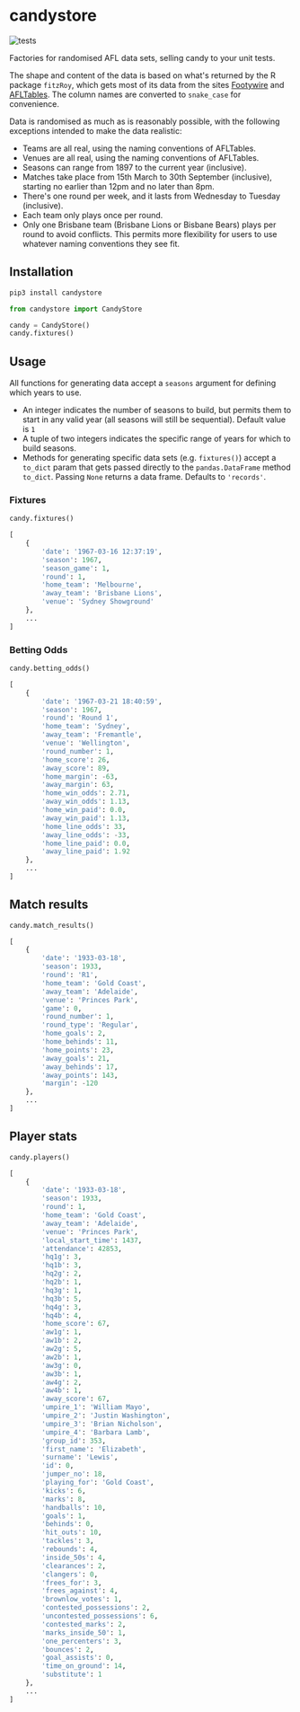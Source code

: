 # candystore

![tests](https://github.com/tipresias/candystore/workflows/tests/badge.svg)

Factories for randomised AFL data sets, selling candy to your unit tests.

The shape and content of the data is based on what's returned by the R package `fitzRoy`, which gets most of its data from the sites [Footywire](https://www.footywire.com/) and [AFLTables](https://afltables.com/afl/afl_index.html). The column names are converted to `snake_case` for convenience.

Data is randomised as much as is reasonably possible, with the following exceptions intended to make the data realistic:

- Teams are all real, using the naming conventions of AFLTables.
- Venues are all real, using the naming conventions of AFLTables.
- Seasons can range from 1897 to the current year (inclusive).
- Matches take place from 15th March to 30th September (inclusive), starting no earlier than 12pm and no later than 8pm.
- There's one round per week, and it lasts from Wednesday to Tuesday (inclusive).
- Each team only plays once per round.
- Only one Brisbane team (Brisbane Lions or Bisbane Bears) plays per round to avoid conflicts. This permits more flexibility for users to use whatever naming conventions they see fit.

## Installation

```bash
pip3 install candystore
```

```python
from candystore import CandyStore

candy = CandyStore()
candy.fixtures()
```

## Usage

All functions for generating data accept a `seasons` argument for defining which years to use.

- An integer indicates the number of seasons to build, but permits them to start in any valid year (all seasons will still be sequential). Default value is `1`
- A tuple of two integers indicates the specific range of years for which to build seasons.
- Methods for generating specific data sets (e.g. `fixtures()`) accept a `to_dict` param that gets passed directly to the `pandas.DataFrame` method `to_dict`. Passing `None` returns a data frame. Defaults to `'records'`.

### Fixtures

```python
candy.fixtures()

[
    {
        'date': '1967-03-16 12:37:19',
        'season': 1967,
        'season_game': 1,
        'round': 1,
        'home_team': 'Melbourne',
        'away_team': 'Brisbane Lions',
        'venue': 'Sydney Showground'
    },
    ...
]
```

### Betting Odds

```python
candy.betting_odds()

[
    {
        'date': '1967-03-21 18:40:59',
        'season': 1967,
        'round': 'Round 1',
        'home_team': 'Sydney',
        'away_team': 'Fremantle',
        'venue': 'Wellington',
        'round_number': 1,
        'home_score': 26,
        'away_score': 89,
        'home_margin': -63,
        'away_margin': 63,
        'home_win_odds': 2.71,
        'away_win_odds': 1.13,
        'home_win_paid': 0.0,
        'away_win_paid': 1.13,
        'home_line_odds': 33,
        'away_line_odds': -33,
        'home_line_paid': 0.0,
        'away_line_paid': 1.92
    },
    ...
]
```

## Match results

```python
candy.match_results()

[
    {
        'date': '1933-03-18',
        'season': 1933,
        'round': 'R1',
        'home_team': 'Gold Coast',
        'away_team': 'Adelaide',
        'venue': 'Princes Park',
        'game': 0,
        'round_number': 1,
        'round_type': 'Regular',
        'home_goals': 2,
        'home_behinds': 11,
        'home_points': 23,
        'away_goals': 21,
        'away_behinds': 17,
        'away_points': 143,
        'margin': -120
    },
    ...
]
```

## Player stats

```python
candy.players()

[
    {
        'date': '1933-03-18',
        'season': 1933,
        'round': 1,
        'home_team': 'Gold Coast',
        'away_team': 'Adelaide',
        'venue': 'Princes Park',
        'local_start_time': 1437,
        'attendance': 42853,
        'hq1g': 3,
        'hq1b': 3,
        'hq2g': 2,
        'hq2b': 1,
        'hq3g': 1,
        'hq3b': 5,
        'hq4g': 3,
        'hq4b': 4,
        'home_score': 67,
        'aw1g': 1,
        'aw1b': 2,
        'aw2g': 5,
        'aw2b': 1,
        'aw3g': 0,
        'aw3b': 1,
        'aw4g': 2,
        'aw4b': 1,
        'away_score': 67,
        'umpire_1': 'William Mayo',
        'umpire_2': 'Justin Washington',
        'umpire_3': 'Brian Nicholson',
        'umpire_4': 'Barbara Lamb',
        'group_id': 353,
        'first_name': 'Elizabeth',
        'surname': 'Lewis',
        'id': 0,
        'jumper_no': 18,
        'playing_for': 'Gold Coast',
        'kicks': 6,
        'marks': 8,
        'handballs': 10,
        'goals': 1,
        'behinds': 0,
        'hit_outs': 10,
        'tackles': 3,
        'rebounds': 4,
        'inside_50s': 4,
        'clearances': 2,
        'clangers': 0,
        'frees_for': 3,
        'frees_against': 4,
        'brownlow_votes': 1,
        'contested_possessions': 2,
        'uncontested_possessions': 6,
        'contested_marks': 2,
        'marks_inside_50': 1,
        'one_percenters': 3,
        'bounces': 2,
        'goal_assists': 0,
        'time_on_ground': 14,
        'substitute': 1
    },
    ...
]
```